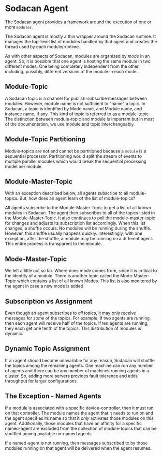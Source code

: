 # Sodacan Agent
The Sodacan agent provides a framework around the execution of one or more `modules`. 

The Sodacan agent is mostly a thin wrapper around the Sodacan runtime. It manages the top-level list of modules handled by that agent and creates the thread used by each module/runtime.

As with other aspects of Sodacan, modules are organized by *mode* in an agent. So, it is possible that one agent is hosting the same module in two different modes. One being completely independent from the other, including, possibly, different versions of the module in each mode.

## Module-Topic
A Sodacan topic is a channel for publish-subscribe messages between modules. However, module name is not sufficient to "name" a topic. In Sodacan, a topic is identified by Mode name, and Module name, and instance name, if any. This kind of topic is referred to as a module-topic. The distinction between module-topic and module is important but in most of the documentation, we use module and topic interchangeably.

## Module-Topic Partitioning
Module-topics are not and cannot be partitioned because a `module` is a sequential processor. Partitioning would split the stream of events to multiple parallel modules which would break the sequential processing model per module.

## Module-Master-Topic
With an exception described below, all agents subscribe to all module-topics. But, how does an agent learn of the list of module-topics?

All agents subscribe to the Module-Master-Topic to get a list of all known modules in Sodacan. The agent then subscribes to all of the topics listed in the Module-Master-Topic. It also continues to poll the module-master-topic for changes and adjusts its subscription list accordingly. When this list changes, a shuffle occurs. No modules will be running during the shuffle. However, this shuffle usually happens quickly. Interestingly, with one exception, after the shuffle, a module may be running on a different agent. This entire process is transparent to the module.

## Mode-Master-Topic
We left a little out so far. Where does mode comes from, since it is critical to the identity of a module. There is another topic called the Mode-Master-Topic which contains a list of all known Modes. This list is also monitored by the agent in case a new mode is added. 

## Subscription vs Assignment
Even though an agent subscribes to *all* topics, it may only receive messages for *some* of the topics. For example, if two agents are running, then each agent will receive half of the topics. If ten agents are running, they each get one tenth of the topics. This distribution of modules is dynamic.

## Dynamic Topic Assignment
If an agent should become unavailable for any reason, Sodacan will shuffle the topics among the remaining agents. One machine can run any number of agents and there can be any number of machines running agents in a cluster. So, adding more servers provides fault tolerance and adds throughput for larger configurations. 

## The Exception - Named Agents
If a module is associated with a specific device-controller, then it must run on that controller. The module names the agent that it needs to run on and the agent specifies its name so that it *only* activates those modules on this agent. Additionally, those modules that have an affinity for a specific named-agent are excluded from the collection of module-topics that can be shuffled among available un-named agents.

If a named-agent is not running, then messages subscribed to by those modules running on that agent will be delivered when the agent resumes.


